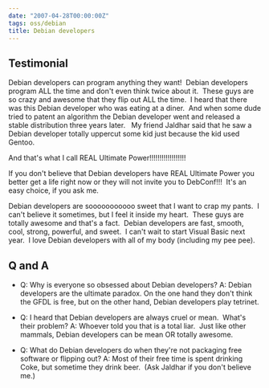 ```yaml
---
date: "2007-04-28T00:00:00Z"
tags: oss/debian
title: Debian developers
---
```


## Testimonial

Debian developers can program anything they want!  Debian developers program
ALL the time and don't even think twice about it.  These guys are so crazy and
awesome that they flip out ALL the time.  I heard that there was this Debian
developer who was eating at a diner.  And when some dude tried to patent an
algorithm the Debian developer went and released a stable distribution three
years later.   My friend Jaldhar said that he saw a Debian developer totally
uppercut some kid just because the kid used Gentoo.

And that's what I call REAL Ultimate Power!!!!!!!!!!!!!!!!!!

If you don't believe that Debian developers have REAL Ultimate Power you better
get a life right now or they will not invite you to DebConf!!!  It's an easy
choice, if you ask me.

Debian developers are sooooooooooo sweet that I want to crap my pants.  I can't
believe it sometimes, but I feel it inside my heart.  These guys are totally
awesome and that's a fact.  Debian developers are fast, smooth, cool, strong,
powerful, and sweet.  I can't wait to start Visual Basic next year.  I
love Debian developers with all of my body (including my pee pee).

## Q and A

- Q: Why is everyone so obsessed about Debian developers?
  A: Debian developers are the ultimate paradox. On the one hand they don't think the GFDL is free, but on the other hand, Debian developers play tetrinet.

- Q: I heard that Debian developers are always cruel or mean.  What's their problem?
  A: Whoever told you that is a total liar.  Just like other mammals, Debian developers can be mean OR totally awesome.

- Q: What do Debian developers do when they're not packaging free software or flipping out?
  A: Most of their free time is spent drinking Coke, but sometime they drink beer.  (Ask Jaldhar if you don't believe me.)
